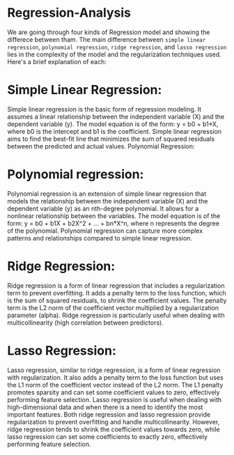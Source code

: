 # Regression-Analysis
We are going through four kinds of Regression model and showing the differece between tham.
The main difference between `simple linear regression`, `polynomial regression`, `ridge regression`, and `lasso regression` lies in the complexity of the model and the regularization techniques used. Here's a brief explanation of each:

# Simple Linear Regression:

Simple linear regression is the basic form of regression modeling.
It assumes a linear relationship between the independent variable (X) and the dependent variable (y).
The model equation is of the form: y = b0 + b1*X, where b0 is the intercept and b1 is the coefficient.
Simple linear regression aims to find the best-fit line that minimizes the sum of squared residuals between the predicted and actual values.
Polynomial Regression:

# Polynomial regression:
Polynomial regression is an extension of simple linear regression that models the relationship between the independent variable (X) and the dependent variable (y) as an nth-degree polynomial.
It allows for a nonlinear relationship between the variables.
The model equation is of the form: y = b0 + b1X + b2X^2 + ... + bn*X^n, where n represents the degree of the polynomial.
Polynomial regression can capture more complex patterns and relationships compared to simple linear regression.

# Ridge Regression:
Ridge regression is a form of linear regression that includes a regularization term to prevent overfitting.
It adds a penalty term to the loss function, which is the sum of squared residuals, to shrink the coefficient values.
The penalty term is the L2 norm of the coefficient vector multiplied by a regularization parameter (alpha).
Ridge regression is particularly useful when dealing with multicollinearity (high correlation between predictors).

# Lasso Regression:
Lasso regression, similar to ridge regression, is a form of linear regression with regularization.
It also adds a penalty term to the loss function but uses the L1 norm of the coefficient vector instead of the L2 norm.
The L1 penalty promotes sparsity and can set some coefficient values to zero, effectively performing feature selection.
Lasso regression is useful when dealing with high-dimensional data and when there is a need to identify the most important features.
Both ridge regression and lasso regression provide regularization to prevent overfitting and handle multicollinearity. However, ridge regression tends to shrink the coefficient values towards zero, while lasso regression can set some coefficients to exactly zero, effectively performing feature selection.





